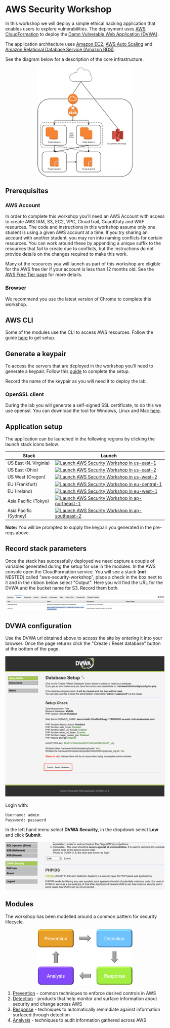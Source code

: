 # AWS Security Workshop

In this workshop we will deploy a simple ethical hacking application that enables users to explore vulnerabilities. The deployment uses [AWS CloudFormation](https://aws.amazon.com/cloudformation/) to deploy the [Damn Vulnerable Web Application (DVWA)](http://www.dvwa.co.uk/).

The application architecture uses [Amazon EC2](https://aws.amazon.com/ec2/), [AWS Auto Scaling](https://aws.amazon.com/autoscaling/) and [Amazon Relational Database Service (Amazon RDS)](https://aws.amazon.com/rds/).

See the diagram below for a description of the core infrastructure.

<p align="center">
  <img width="300" src="https://github.com/charliejllewellyn/aws-security-workshop/blob/master/images/secuirty_immersion_day.jpg">
</p>

## Prerequisites

### AWS Account

In order to complete this workshop you'll need an AWS Account with access to create AWS IAM, S3, EC2, VPC, CloudTrail, GuardDuty and WAF resources. The code and instructions in this workshop assume only one student is using a given AWS account at a time. If you try sharing an account with another student, you may run into naming conflicts for certain resources. You can work around these by appending a unique suffix to the resources that fail to create due to conflicts, but the instructions do not provide details on the changes required to make this work.

Many of the resources you will launch as part of this workshop are eligible for the AWS free tier if your account is less than 12 months old. See the [AWS Free Tier page](https://aws.amazon.com/free/) for more details.

### Browser

We recommend you use the latest version of Chrome to complete this workshop.

## AWS CLI

Some of the modules use the CLI to access AWS resources. Follow the guide [here](https://docs.aws.amazon.com/lambda/latest/dg/setup-awscli.html) to get setup.

## Generate a keypair

To access the servers that are deployed in the workshop you'll need to generate a keypair. Follow this [guide](https://docs.aws.amazon.com/AWSEC2/latest/UserGuide/ec2-key-pairs.html#having-ec2-create-your-key-pair) to complete the setup.

Record the name of the keypair as you will need it to deploy the lab.

### OpenSSL client

During the lab you will generate a self-signed SSL certificate, to do this we use openssl. You can download the tool for Windows, Linux and Mac [here](https://wiki.openssl.org/index.php/Binaries).

## Application setup

The application can be launched in the following regions by clicking the launch stack icons below.

Stack| Launch
------|-----
US East (N. Virginia) | [![Launch AWS Security Workshop in us-east-1](http://docs.aws.amazon.com/AWSCloudFormation/latest/UserGuide/images/cloudformation-launch-stack-button.png)](https://console.aws.amazon.com/cloudformation/home?region=us-east-1#/stacks/new?stackName=aws-security-workshop&templateURL=https://s3-eu-west-1.amazonaws.com/cjl-cloudformation-stack-templates/application_deployment.yaml)
US East (Ohio) | [![Launch AWS Security Workshop in us-east-2](http://docs.aws.amazon.com/AWSCloudFormation/latest/UserGuide/images/cloudformation-launch-stack-button.png)](https://console.aws.amazon.com/cloudformation/home?region=us-east-2#/stacks/new?stackName=aws-security-workshop&templateURL=https://s3-eu-west-1.amazonaws.com/cjl-cloudformation-stack-templates/application_deployment.yaml)
US West (Oregon) | [![Launch AWS Security Workshop in us-west-2](http://docs.aws.amazon.com/AWSCloudFormation/latest/UserGuide/images/cloudformation-launch-stack-button.png)](https://console.aws.amazon.com/cloudformation/home?region=us-west-2#/stacks/new?stackName=aws-security-workshop&templateURL=https://s3-eu-west-1.amazonaws.com/cjl-cloudformation-stack-templates/application_deployment.yaml)
EU (Frankfurt) | [![Launch AWS Security Workshop in eu-central-1](http://docs.aws.amazon.com/AWSCloudFormation/latest/UserGuide/images/cloudformation-launch-stack-button.png)](https://console.aws.amazon.com/cloudformation/home?region=eu-central-1#/stacks/new?stackName=aws-security-workshop&templateURL=https://s3-eu-west-1.amazonaws.com/cjl-cloudformation-stack-templates/application_deployment.yaml)
EU (Ireland) | [![Launch AWS Security Workshop in eu-west-1](http://docs.aws.amazon.com/AWSCloudFormation/latest/UserGuide/images/cloudformation-launch-stack-button.png)](https://console.aws.amazon.com/cloudformation/home?region=eu-west-1#/stacks/new?stackName=aws-security-workshop&templateURL=https://s3-eu-west-1.amazonaws.com/cjl-cloudformation-stack-templates/application_deployment.yaml)
Asia Pacific (Tokyo) | [![Launch AWS Security Workshop in ap-northeast-1](http://docs.aws.amazon.com/AWSCloudFormation/latest/UserGuide/images/cloudformation-launch-stack-button.png)](https://console.aws.amazon.com/cloudformation/home?region=ap-northeast-1#/stacks/new?stackName=aws-security-workshop&templateURL=https://s3-eu-west-1.amazonaws.com/cjl-cloudformation-stack-templates/application_deployment.yaml)
Asia Pacific (Sydney) | [![Launch AWS Security Workshop in ap-southeast-2](http://docs.aws.amazon.com/AWSCloudFormation/latest/UserGuide/images/cloudformation-launch-stack-button.png)](https://console.aws.amazon.com/cloudformation/home?region=ap-southeast-2#/stacks/new?stackName=aws-security-workshop&templateURL=https://s3-eu-west-1.amazonaws.com/cjl-cloudformation-stack-templates/application_deployment.yaml)

**Note:** You will be prompted to supply the keypair you generated in the pre-reqs above.

## Record stack parameters

Once the stack has successfully deployed we need capture a couple of variables generated during the setup for use in the modules. In the AWS console open the CloudFormation service. You will see a stack (**not** NESTED) called "aws-security-workshop", place a check in the box next to it and in the ribbon below select "Output". Here you will find the URL for the DVWA and the bucket name for S3. Record them both.

![DVWA URL](https://github.com/charliejllewellyn/aws-security-workshop/blob/master/images/dvwa_url.png)

## DVWA configuration

Use the DVWA url obtained above to access the site by entering it into your browser. Once the page returns click the "Create / Reset database" button at the bottom of the page.

![DVWA](https://github.com/charliejllewellyn/aws-security-workshop/blob/master/images/dvwa.png)

Login with:

```
Username: admin
Password: password
```

In the left hand menu select **DVWA Security**, in the dropdown select **Low** and click **Submit**.

![DVWA Security](https://github.com/charliejllewellyn/aws-security-workshop/blob/master/images/dvwa_security.png)

## Modules

The workshop has been modelled around a common pattern for security lifecycle.

<p align="center">
  <img width="300" src="https://github.com/charliejllewellyn/aws-security-workshop/blob/master/images/security_lifecycle.png">
</p>

1. [Prevention](prevention) - common techniques to enforce desired controls in AWS
2. [Detection](detection) - products that help monitor and surface information about security and change across AWS
3. [Response](response) - techniques to automatically remmdiate against information surfaced through detection 
4. [Analysis](analysis) - techniques to audit information gathered across AWS
